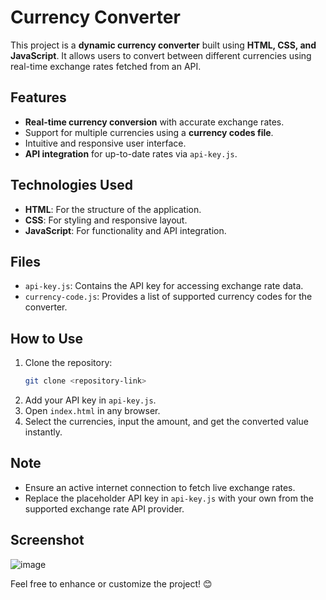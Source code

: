 # Currency Converter  

This project is a **dynamic currency converter** built using **HTML, CSS, and JavaScript**. It allows users to convert between different currencies using real-time exchange rates fetched from an API.  

## Features  
- **Real-time currency conversion** with accurate exchange rates.  
- Support for multiple currencies using a **currency codes file**.  
- Intuitive and responsive user interface.  
- **API integration** for up-to-date rates via `api-key.js`.  

## Technologies Used  
- **HTML**: For the structure of the application.  
- **CSS**: For styling and responsive layout.  
- **JavaScript**: For functionality and API integration.  

## Files  
- `api-key.js`: Contains the API key for accessing exchange rate data.  
- `currency-code.js`: Provides a list of supported currency codes for the converter.  

## How to Use  
1. Clone the repository:  
   ```bash  
   git clone <repository-link>  
   ```  
2. Add your API key in `api-key.js`.  
3. Open `index.html` in any browser.  
4. Select the currencies, input the amount, and get the converted value instantly.  

## Note  
- Ensure an active internet connection to fetch live exchange rates.  
- Replace the placeholder API key in `api-key.js` with your own from the supported exchange rate API provider.

## Screenshot
![image](https://github.com/user-attachments/assets/05a343e1-5644-4498-9634-b283ce681334)


Feel free to enhance or customize the project! 😊
